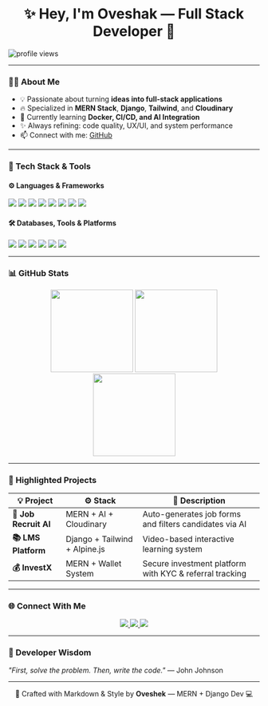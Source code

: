 <!-- TYPING INTRO HEADER -->
<h1 align="center">✨ Hey, I'm Oveshak — Full Stack Developer 🚀</h1
                                                                
<p align="center">
  <img src="https://komarev.com/ghpvc/?username=oveshak&label=Profile+Views&color=FD6E0A&style=flat-square" alt="profile views"/>
</p>

---

<!-- ABOUT -->
### 👨‍💻 About Me

- 💡 Passionate about turning **ideas into full-stack applications**
- 🔥 Specialized in **MERN Stack**, **Django**, **Tailwind**, and **Cloudinary**
- 🧠 Currently learning **Docker, CI/CD, and AI Integration**
- ✨ Always refining: code quality, UX/UI, and system performance
- 📫 Connect with me: [GitHub](https://github.com/oveshak)

---

<!-- TECH STACK SECTION -->
### 🧰 Tech Stack & Tools

#### ⚙️ Languages & Frameworks
<p>
  <img src="https://img.shields.io/badge/JavaScript-F7DF1E?style=for-the-badge&logo=javascript&logoColor=black" />
  <img src="https://img.shields.io/badge/TypeScript-007ACC?style=for-the-badge&logo=typescript&logoColor=white" />
  <img src="https://img.shields.io/badge/Python-306998?style=for-the-badge&logo=python&logoColor=white" />
  <img src="https://img.shields.io/badge/Django-092E20?style=for-the-badge&logo=django&logoColor=white" />
  <img src="https://img.shields.io/badge/Node.js-339933?style=for-the-badge&logo=node.js&logoColor=white" />
  <img src="https://img.shields.io/badge/Express-000000?style=for-the-badge&logo=express&logoColor=white" />
  <img src="https://img.shields.io/badge/React-20232A?style=for-the-badge&logo=react&logoColor=61DAFB" />
  <img src="https://img.shields.io/badge/Tailwind-38B2AC?style=for-the-badge&logo=tailwindcss&logoColor=white" />
</p>

#### 🛠 Databases, Tools & Platforms
<p>
  <img src="https://img.shields.io/badge/MongoDB-4EA94B?style=for-the-badge&logo=mongodb&logoColor=white" />
  <img src="https://img.shields.io/badge/PostgreSQL-4169E1?style=for-the-badge&logo=postgresql&logoColor=white" />
  <img src="https://img.shields.io/badge/Cloudinary-3448C5?style=for-the-badge&logo=cloudinary&logoColor=white" />
  <img src="https://img.shields.io/badge/Git-F05032?style=for-the-badge&logo=git&logoColor=white" />
  <img src="https://img.shields.io/badge/Docker-2496ED?style=for-the-badge&logo=docker&logoColor=white" />
  <img src="https://img.shields.io/badge/VSCode-007ACC?style=for-the-badge&logo=visualstudiocode&logoColor=white" />
</p>

---

<!-- STATS SECTION -->
### 📊 GitHub Stats

<div align="center">
  <img src="https://github-readme-stats.vercel.app/api?username=oveshak&show_icons=true&theme=radical&border_radius=15&count_private=true" height="165"/>
  <img src="https://streak-stats.demolab.com?user=oveshak&theme=radical&border_radius=15" height="165"/>
</div>

<div align="center">
  <img src="https://github-readme-stats.vercel.app/api/top-langs/?username=oveshak&layout=compact&theme=radical&border_radius=15" height="165"/>
</div>

---

<!-- FEATURED PROJECTS -->
### 🚀 Highlighted Projects

| 💡 Project | ⚙️ Stack | 📄 Description |
|-----------|----------|----------------|
| **🔎 Job Recruit AI** | MERN + AI + Cloudinary | Auto-generates job forms and filters candidates via AI |
| **📚 LMS Platform** | Django + Tailwind + Alpine.js | Video-based interactive learning system |
| **💰 InvestX** | MERN + Wallet System | Secure investment platform with KYC & referral tracking |

---

<!-- CONNECT -->
### 🌐 Connect With Me

<p align="center">
  <a href="https://github.com/oveshak" target="_blank">
    <img src="https://img.shields.io/badge/GitHub-black?style=for-the-badge&logo=github&logoColor=white" />
  </a>
  <a href="mailto:your@email.com">
    <img src="https://img.shields.io/badge/Gmail-D14836?style=for-the-badge&logo=gmail&logoColor=white" />
  </a>
  <a href="https://linkedin.com/in/your-link">
    <img src="https://img.shields.io/badge/LinkedIn-0077B5?style=for-the-badge&logo=linkedin&logoColor=white" />
  </a>
</p>

---

<!-- FINAL QUOTE -->
### 💬 Developer Wisdom
 _"First, solve the problem. Then, write the code."_ — John Johnson


---

<p align="center">
  🚀 Crafted with Markdown & Style by <b>Oveshek</b> — MERN + Django Dev 💻
</p>    

